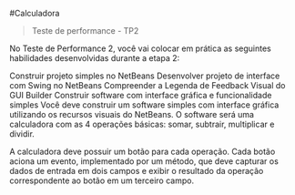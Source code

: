 #Calculadora

>Teste de performance - TP2

No Teste de Performance 2, você vai colocar em prática as seguintes habilidades desenvolvidas durante a etapa 2:

Construir projeto simples no NetBeans
Desenvolver projeto de interface com Swing no NetBeans
Compreender a Legenda de Feedback Visual do GUI Builder
Construir software com interface gráfica e funcionalidade simples
Você deve construir um software simples com interface gráfica utilizando os recursos visuais do NetBeans. O software será uma calculadora com as 4 operações básicas: somar, subtrair, multiplicar e dividir.

A calculadora deve possuir um botão para cada operação. Cada botão aciona um evento, implementado por um método, que deve capturar os dados de entrada em dois campos e exibir o resultado da operação correspondente ao botão em um terceiro campo.